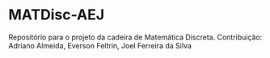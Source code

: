 # MATDisc-AEJ
Repositório para o projeto da cadeira de Matemática Discreta. Contribuição: Adriano Almeida, Everson Feltrin, Joel Ferreira da Silva

